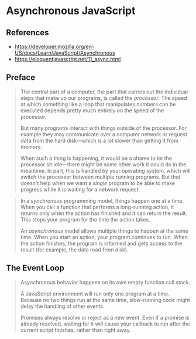 # Asynchronous JavaScript

## References

- https://developer.mozilla.org/en-US/docs/Learn/JavaScript/Asynchronous
- https://eloquentjavascript.net/11_async.html

## Preface

<blockquote className="styled">
<p>
The central part of a computer, the part that carries out the individual steps that
make up our programs, is called the <em>processor</em>. The speed at which something like
a loop that manipulates numbers can be executed depends pretty much entirely on the
speed of the processor.
</p>

<p>
But many programs interact with things outside of the processor. For example they may communicate
over a computer network or request data from the hard disk—which is a lot slower than getting it
from memory.
</p>

<p>
When such a thing is happening, it would be a shame to let the processor sit idle—there might be some other work it could do in the meantime. In part, this is handled by your operating system, which will switch the processor between multiple running programs. But that doesn't help when we want a <em>single</em> program to be able to make progress while it is waiting for a network request.
</p>
</blockquote>

<blockquote className="styled">
<p>
In a <em>synchronous</em> programming model, things happen one at a time. When you call a function that performs a long-running action, it returns only when the action has finished and it can return the result. This stops your program for the time the action takes.
</p>

<p>
An <em>asynchronous</em> model allows multiple things to happen at the same time. When you start an action, your program continues to run. When the action finishes, the program is informed and gets access to the result (for example, the data read from disk).
</p>
</blockquote>

## The Event Loop

<blockquote className="styled">
<p>
Asynchronous behavior happens on its own empty function call stack.
</p>

<p>
A JavaScript environment will run only one program at a time. Because no two things run at the same time, slow-running code might delay the handling of other events.
</p>

<p>
Promises always resolve or reject as a new event. Even if a promise is already resolved, waiting for it will cause your callback to run after the current script finishes, rather than right away.
</p>
</blockquote>
